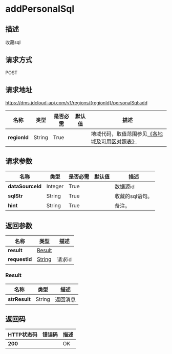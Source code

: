 # addPersonalSql


## 描述
收藏sql

## 请求方式
POST

## 请求地址
https://dms.jdcloud-api.com/v1/regions/{regionId}/personalSql:add

|名称|类型|是否必需|默认值|描述|
|---|---|---|---|---|
|**regionId**|String|True| |地域代码，取值范围参见[《各地域及可用区对照表》](../Enum-Definitions/Regions-AZ.md)|

## 请求参数
|名称|类型|是否必需|默认值|描述|
|---|---|---|---|---|
|**dataSourceId**|Integer|True| |数据源id|
|**sqlStr**|String|True| |收藏的sql语句。|
|**hint**|String|True| |备注。|


## 返回参数
|名称|类型|描述|
|---|---|---|
|**result**|[Result](addpersonalsql#result)| |
|**requestId**|[String](addpersonalsql#result)|请求id|

### <div id="result">Result</div>
|名称|类型|描述|
|---|---|---|
|**strResult**|String|返回消息|

## 返回码
|HTTP状态码|错误码|描述|
|---|---|---|
|**200**||OK|
